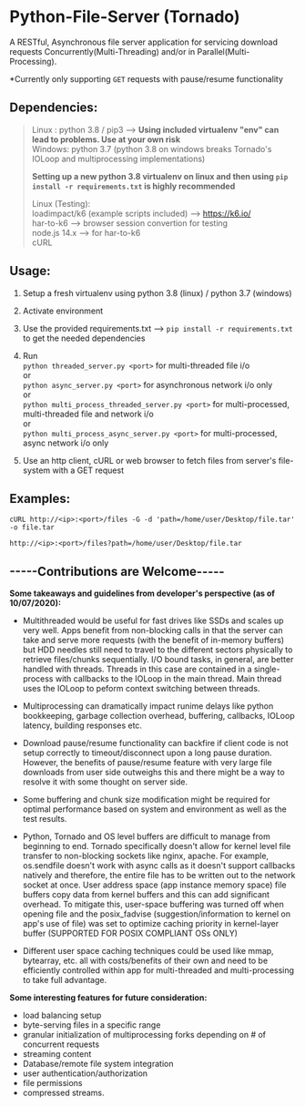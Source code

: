 # Python-File-Server (Tornado)
A RESTful, Asynchronous file server application for servicing download requests Concurrently(Multi-Threading) and/or in Parallel(Multi-Processing).

*Currently only supporting `GET` requests with pause/resume functionality

## Dependencies:  

> Linux : python 3.8 / pip3 --> **Using included virtualenv "env" can lead to problems. Use at your own risk**  
> Windows: python 3.7 (python 3.8 on windows breaks Tornado's IOLoop and multiprocessing implementations)
>
> **Setting up a new python 3.8 virtualenv on linux and then using `pip install -r requirements.txt` is highly recommended**
> 
> Linux (Testing):   
> loadimpact/k6 (example scripts included) --> https://k6.io/  
> har-to-k6 --> browser session convertion for testing  
> node.js 14.x --> for har-to-k6  
> cURL

## Usage:

1. Setup a fresh virtualenv using python 3.8 (linux) / python 3.7 (windows)  

2. Activate environment  

3. Use the provided requirements.txt --> `pip install -r requirements.txt` to get the needed dependencies  

4. Run  
`python threaded_server.py <port>` for multi-threaded file i/o  
or  
`python async_server.py <port>` for asynchronous network i/o only  
or  
`python multi_process_threaded_server.py <port>` for multi-processed, multi-threaded file and network i/o  
or  
`python multi_process_async_server.py <port>` for multi-processed, async network i/o only  

5. Use an http client, cURL or web browser to fetch files from server's file-system with a GET request


## Examples:

`cURL http://<ip>:<port>/files -G -d 'path=/home/user/Desktop/file.tar' -o file.tar`

`http://<ip>:<port>/files?path=/home/user/Desktop/file.tar`

## -----Contributions are Welcome-----

**Some takeaways and guidelines from developer's perspective (as of 10/07/2020):**

- Multithreaded would be useful for fast drives like SSDs and scales up very well. Apps benefit from non-blocking calls in that the server can take and serve more requests (with the benefit of in-memory buffers) but HDD needles still need to travel to the different sectors physically to retrieve files/chunks sequentially. I/O bound tasks, in general, are better handled with threads. Threads in this case are contained in a single-process with callbacks to the IOLoop in the main thread. Main thread uses the IOLoop to peform context switching between threads.

- Multiprocessing can dramatically impact runime delays like python bookkeeping, garbage collection overhead, buffering, callbacks, IOLoop latency, building responses etc.

- Download pause/resume functionality can backfire if client code is not setup correctly to timeout/disconnect upon a long pause duration. However, the benefits of pause/resume feature with very large file downloads from user side outweighs this and there might be a way to resolve it with some thought on server side.

- Some buffering and chunk size modification might be required for optimal performance based on system and environment as well as the test results.

- Python, Tornado and OS level buffers are difficult to manage from beginning to end. Tornado specifically doesn't allow for kernel level file transfer to non-blocking sockets like nginx, apache. For example, os.sendfile doesn't work with async calls as it doesn't support callbacks natively and therefore, the entire file has to be written out to the network socket at once. User address space (app instance memory space) file buffers copy data from kernel buffers and this can add significant overhead. To mitigate this, user-space buffering was turned off when opening file and the posix_fadvise (suggestion/information to kernel on app's use of file) was set to optimize caching priority in kernel-layer buffer (SUPPORTED FOR POSIX COMPLIANT OSs ONLY)

- Different user space caching techniques could be used like mmap, bytearray, etc. all with costs/benefits of their own and need to be efficiently controlled within app for multi-threaded and multi-processing to take full advantage.

**Some interesting features for future consideration:**  

- load balancing setup
- byte-serving files in a specific range
- granular initialization of multiprocessing forks depending on # of concurrent requests
- streaming content
- Database/remote file system integration
- user authentication/authorization
- file permissions
- compressed streams.
